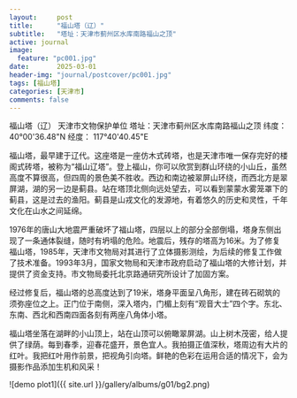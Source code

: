 ```yaml
---
layout:     post
title:      "福山塔（辽）"
subtitle:   "塔址：天津市蓟州区水库南路福山之顶"
active: journal
image:
  feature: "pc001.jpg"
date:       2025-03-01
header-img: "journal/postcover/pc001.jpg"
tags: [福山塔]
categories: [天津市]
comments: false
---
```


福山塔（辽）
天津市文物保护单位
塔址：天津市蓟州区水库南路福山之顶
纬度：40°00'36.48"N   经度： 117°40'40.45"E

福山塔，最早建于辽代。这座塔是一座仿木式砖塔，也是天津市唯一保存完好的楼阁式砖塔，被称为“福山辽塔”。登上福山，你可以欣赏到群山环绕的小山丘，虽然高度不算很高，但四周的景色美不胜收。西边和南边被翠屏山环绕，而西北方是翠屏湖，湖的另一边是蓟县。站在塔顶北侧向远处望去，可以看到蒙蒙水雾笼罩下的蓟县，这是过去的渔阳。蓟县是山戎文化的发源地，有着悠久的历史和灵性，千年文化在山水之间延绵。

1976年的唐山大地震严重破坏了福山塔，四层以上的部分全部倒塌，塔身东侧出现了一条通体裂缝，随时有坍塌的危险。地震后，残存的塔高为16米。为了修复福山塔，1985年，天津市文物局对其进行了立体摄影测绘，为后续的修复工作做了技术准备。1993年3月，国家文物局和天津市政府启动了福山塔的大修计划，并提供了资金支持。市文物局委托北京路通研究所设计了加固方案。

经过修复后，福山塔的总高度达到了19米，塔身平面呈八角形，建在砖石砌筑的须弥座位之上。正门位于南侧，深入塔内，门楣上刻有“观音大士”四个字。东北、东南、西北和西南四面各刻有两座八角体小塔。

福山塔坐落在湖畔的小山顶上，站在山顶可以俯瞰翠屏湖。山上树木茂密，给人提供了绿荫。每到春季，迎春花盛开，景色宜人。我拍摄正值深秋，塔周边有大片的红叶。我把红叶用作前景，把视角引向塔。鲜艳的色彩在运用合适的情况下，会为摄影作品添加生机和风采！

![demo plot1]({{ site.url }}/gallery/albums/g01/bg2.png)